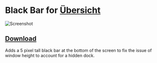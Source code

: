 # Black Bar for [Übersicht](http://tracesof.net/uebersicht/)
![Screenshot](https://raw.githubusercontent.com/jrb12364/Black-Bar-Widget/master/screenshot.png)
## [Download](https://github.com/jrb12364/Black-Bar-Widget/raw/master/black-bar.widget.zip)
Adds a 5 pixel tall black bar at the bottom of the screen to fix the issue of window height to account for a hidden dock.
